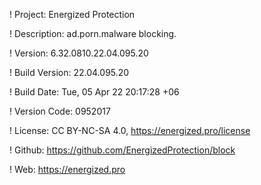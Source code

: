 ! Project: Energized Protection

! Description: ad.porn.malware blocking.

! Version: 6.32.0810.22.04.095.20

! Build Version: 22.04.095.20

! Build Date: Tue, 05 Apr 22 20:17:28 +06

! Version Code: 0952017

! License: CC BY-NC-SA 4.0, https://energized.pro/license

! Github: https://github.com/EnergizedProtection/block

! Web: https://energized.pro
